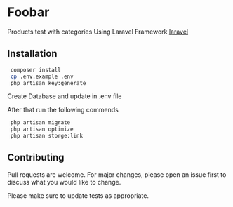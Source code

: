 # Foobar

Products test with categories Using Laravel Framework [laravel](https://laravel.com/)
## Installation

```bash
 composer install 
 cp .env.example .env
 php artisan key:generate
```
Create Database  and update in .env file

After that run the following commends

```bash
 php artisan migrate 
 php artisan optimize
 php artisan storge:link
 ```


## Contributing

Pull requests are welcome. For major changes, please open an issue first
to discuss what you would like to change.

Please make sure to update tests as appropriate.
